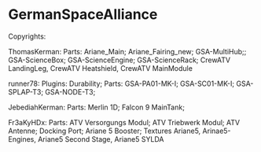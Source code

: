 GermanSpaceAlliance
===============

Copyrights:

ThomasKerman: 
	Parts: Ariane_Main; Ariane_Fairing_new; GSA-MultiHub;; GSA-ScienceBox; GSA-ScienceEngine; GSA-ScienceRack; CrewATV LandingLeg, CrewATV Heatshield, CrewATV MainModule

runner78: 
  Plugins: Durability;
  Parts: GSA-PA01-MK-I; GSA-SC01-MK-I; GSA-SPLAP-T3; GSA-NODE-T3;
  
JebediahKerman:
	Parts: Merlin 1D; Falcon 9 MainTank;
	
Fr3aKyHDx:
	Parts: ATV Versorgungs Modul; ATV Triebwerk Modul; ATV Antenne; Docking Port; Ariane 5 Booster; Textures Ariane5, Arinae5-Engines, Ariane5 Second Stage, Ariane5 SYLDA
